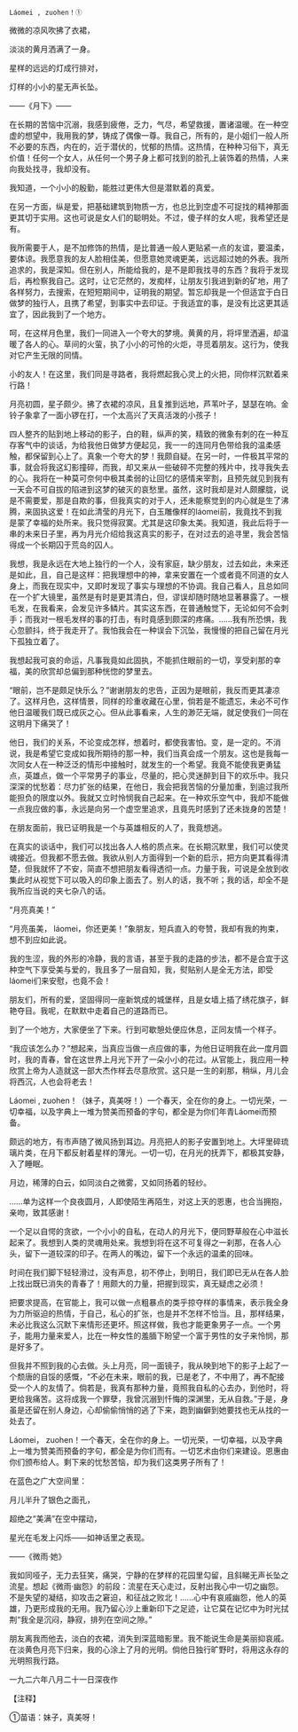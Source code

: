     Láomei , zuohen！① 

   微微的凉风吹拂了衣裙， 

   淡淡的黄月洒满了一身。 

   星样的远远的灯成行排对， 

   灯样的小小的星无声长坠。 

   ——《月下》—— 

   在长期的苦恼中沉溺，我感到疲倦，乏力，气尽，希望救援，置诸温暖。在一种空虚的想望中，我用我的梦，铸成了偶像一尊。我自己，所有的，是小姐们一般人所不必要的东西，内在的，近于潜伏的，忧郁的热情。这热情，在种种习俗下，真无价值！任何一个女人，从任何一个男子身上都可找到的脸孔上装饰着的热情，人来向我处找寻，我却没有。

   我知道，一个小小的殷勤，能胜过更伟大但是潜默着的真爱。 

   在另一方面，纵是爱，把基础建筑到物质一方，也总比到空虚不可捉找的精神那面更其切于实用。这也可说是女人们的聪明处。不过，傻子样的女人呢，我希望还是有。 

   我所需要于人，是不加修饰的热情，是比普通一般人更贴紧一点的友谊，要温柔，要体谅。我愿意我的友人脸相佳美，但愿意她灵魂更美，远远超过她的外表。我所追求的，我是深知。但在别人，所能给我的，是不是即我找寻的东西？我将于发现后，再检察我自己。这时，让它茫然的，发痴样，让朋友引我进到新的矿地，用了各样努力，去搜索，在短短期间中，证明我的期望。暂忘却我是一个但适宜于白日做梦的独行人，且携了希望，到事实中去印证。于我适宜的事，是没有比这更其适宜了，因此我到了一个地方。

   呵，在这样月色里，我们一同进入一个夸大的梦境。黄黄的月，将坪里洒遍，却温暖了各人的心。草间的火萤，执了小小的可怜的火炬，寻觅着朋友。这行为，使我对它产生无限的同情。

   小的友人！在这里，我们同是寻路者，我将燃起我心灵上的火把，同你样沉默着来行路！ 

   月亮初圆，星子颇少。拂了衣裙的凉风，且复推到远地，芦苇叶子，瑟瑟在响。金铃子象拿了一面小锣在打，一个太高兴了天真活泼的小孩子！ 

   四人整齐的贴到地上移动的影子，白的鞋，纵声的笑，精致的微象有刺的在一种互存客气中的谈话，为给我他日做梦方便起见，我一一的连同月色带给我的温柔感触，都保留到心上了。真象一个夸大的梦！我颇自疑。在另一时，一件极其平常的事，就会将我这幻影撞碎，而我，却又来从一些破碎不完整的残片中，找寻我失去的心。我将在一种莫可奈何中极其柔弱的让回忆的感情来宰割，且预先就见到我有一天会不可自拔的陷进到这梦的破灭的哀愁里。虽然，这时我却是对人颇朦胧，说是不需要爱，那是自欺的事，但我真实的对于人，还未能察觉到的内心就是生了沸腾，来固执这爱！在如此清莹的月光下，白玉雕像样的láomei前，我竟找不到我是蒙了幸福的处所来。我只觉得寂寞。尤其是这印象太美。我知道，我此后将于一串的未来日子里，再为月光介绍给我这真实的影子，在对过去的追寻里，我会苦恼得成一个长期囚于荒岛的囚人。

   我想，我是永远在大地上独行的一个人，没有家庭，缺少朋友，过去如此，未来还是如此，且，自己是这样：把我理想中的神，拿来安置在一个或者竟不同道的女人身上，而我在现实中，又即时发现了事实与理想的不协调。我自己看人，且总如同在一个扩大镜里，虽然是有时是更其清白，但，谬误却随时随地显著暴露了。一根毛发，在我看来，会发见许多鳞片。其实这东西，在普通触觉下，无论如何不会刺手；而我对一根毛发样的事的打击，有时竟感到颇深的疼痛。……我有所恐惧，我心忽颤抖，终于我走开了。我怕我会在一种误会下沉坠，我慢慢的把自己留在月光下孤独立着了。

   我想起我可哀的命运，凡事我竟如此固执，不能抓住眼前的一切，享受刹那的幸福，美的欣赏却总偏到那种恍惚的梦里去。 

   “眼前，岂不是颇足快乐么？”谢谢朋友的忠告，正因为是眼前，我反而更其凄凉了。这样月色，这样情景，同样的珍重收藏在心里，倘若是不能遗忘，未必不可作他日温暖我们既已成灰之心。但从此事看来，人生的渺茫无端，就足使我们一同在这明月下痛哭了！

   他日，我们的关系，不论变成怎样，想着时，都使我害怕。变，是一定的。不消说，我是希望它变成如我所期待的那一种，我们当真会成一个朋友。这也是我每一次同女人在一种泛泛的情形中接触时，就发生的一个希望。我竟不能使我更勇猛点，英雄点，做一个平常男子的事业，尽量的，把心灵迷醉到目下的欢乐中。我只深深的忧愁着：尽力扩张的结果，在他日，我会把我苦恼的分量加重，到逾过我所能担负的限度以外。我就又立时怜悯我自己起来。在一种欢乐空气中，我却不能做一点我应做的事，永远是向另一个虚空里追求，且竟先时感到了还未拢身的苦楚！

   在朋友面前，我已证明我是一个与英雄相反的人了，我竟想逃。 

   在真实的谈话中，我们可以找出各人人格的质点来。在长期沉默里，我们可以使灵魂接近。但我都不愿去做。我欲从别人方面得到一个新的启示，把方向更其看得清楚，但我就怀了不安，简直不想把朋友看得透彻一点。力量于我，可说是全放到收集此时从视觉下可以吸入的印象上面去了。别人的话，我不听；我的话，却全不是我所应当说的夹七杂八的话。 

   “月亮真美！” 

   “月亮虽美， láomei，你还更美！”象朋友，短兵直入的夸赞，我却有我的拘束，想不到应如此说。 

   我的生涩，我的外形的冷静，我的言语，甚至于我的走路的步法，都不是合宜于这种空气下享受美与爱的，我且多了一层自知，我，熨贴别人是全无方法，即受láomei们来安慰，也竟不会！

   朋友们，所有的爱，坚固得同一座新筑成的城堡样，且是女墙上插了绣花旗子，鲜艳夺目。我呢，在默默中走着自己的道路而已。 

   到了一个地方，大家便坐了下来。行到可歇憩处便应休息，正同友情一个样子。 

   “我应该怎么办？”想起来，当真应当做一点应做的事，为他日证明我在此一度月圆时，我的青春，曾在这世界上月光下开了一朵小小的花过。从官能上，我应用一种欣赏上帝为人造就这一部大杰作样去尽意欣赏。这只是一生的刹那，稍纵，月儿会将西沉，人也会将老去！

   Láomei , zuohen！（妹子，真美呀！）一个春天，全在你的身上。一切光荣，一切幸福，以及字典上一堆为赞美而预备的字句，都全是为你们年青Láomei而预备。

   颇远的地方，有市声随了微风扬到耳边。月亮把人的影子安置到地上。大坪里碎琉璃片类，在月下都反射着星样的薄光。一切一切，在月光的抚弄下，都极其安静，入了睡眠。

   月边，稀薄的白云，如同淡白之微雾，又如同扬着的轻纱。 

   ……单为这样一个良夜圆月，人即使陌生再陌生，对这上天的恩惠，也合当拥抱，亲吻，致其感谢！ 

   一个足以自愕的贪欲，一个小小的自私，在动人的月光下，便同野草般在心中滋长起来了。我想到人类的灵魂用处来。我想到将在这不可复得之一刹那，在各人心头，留下一道较深的印子。在两人的嘴边，留下一个永远的温柔的回味。 

   时间在我们脚下轻轻滑过，没有声息，初不停止，到明日，我们即已无从在各人脸上找出既已消失的青春了！用颇大的力量，把握到现实，真无疑虑之必须！ 

   把要求提高，在官能上，我可以做一点粗暴点的类乎掠夺样的事情来，表示我全身为力所驱迫的热情，于自己，私心的扩张，也是并不怎样不恰当。且，那样结果，未必比我这么沉默下来情形还更坏。照这样做，我也才能更象男子一点。一个男子，能用力量来爱人，比在一种女性的羞腼下盼望一个富于男性的女子来怜悯，那是好多了。 

   但我并不照到我的心去做。头上月亮，同一面镜子，我从映到地下的影子上起了一个颓唐的自馁的感慨，“不必在未来，眼前的我，已是老了，不中用了，再不配接受一个人的友情了。倘若是，我真有那种力量，竟照我自私的心去办，到他时，将更给我痛苦。这将成我一个罪孽，我曾沉溺到忏悔的深渊里，无从自救。”于是，身虽是还留在别人身边，心却偷偷悄悄的逃了下来，跑到幽僻到她要找也无从找的一处去了。

   Láomei， zuohen！一个春天，全在你的身上。一切光荣，一切幸福，以及字典上一堆为赞美而预备的字句，都全是为你们而有。一切艺术由你们来建设。恩惠由你们颁布给人。剩下来的忧愁苦恼，却为我们这类男子所有了！

   在蓝色之广大空间里： 

   月儿半升了银色之面孔， 

   超绝之“美满”在空中摆动， 

   星光在毛发上闪烁——如神话里之表现。 

   ——《微雨·她》 

   我如同哑子，无力去狂笑，痛哭，宁静的在梦样的花园里勾留，且斜睇无声长坠之流星。想起《微雨·幽怨》的前段：流星在天心走过，反射出我心中一切之幽怨。不是失望的凝结，抑攻击之窘迫，和征战之败北！……心中有哀戚幽怨，他人的英雄，乃更形成我的无用。我乃留心沙上重新印下之足迹，让它莫在记忆中为时光拭荆“我全是沉闷，静寂，排列在空间之隙。”

   朋友离我而他去，淡白的衣裙，消失到深蓝暗影里。我不能说生命是美丽抑哀戚。在淡黄色月亮下归来，我的心涂上了月的光明。倘他日独行旷野时，将用这永存的光明照我行路。

   一九二六年八月二十一日深夜作 

   【注释】 

   ①苗语：妹子，真美呀！ 

